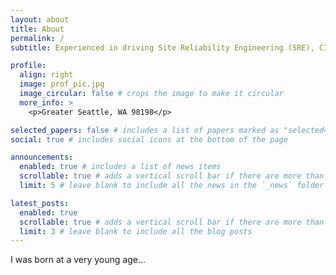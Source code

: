 ```yaml
---
layout: about
title: About
permalink: /
subtitle: Experienced in driving Site Reliability Engineering (SRE), CI/CD, and IaC goals in AWS and Azure.Passionate about automation, containers, and teamwork.

profile:
  align: right
  image: prof_pic.jpg
  image_circular: false # crops the image to make it circular
  more_info: >
    <p>Greater Seattle, WA 98198</p>

selected_papers: false # includes a list of papers marked as "selected={true}"
social: true # includes social icons at the bottom of the page

announcements:
  enabled: true # includes a list of news items
  scrollable: true # adds a vertical scroll bar if there are more than 3 news items
  limit: 5 # leave blank to include all the news in the `_news` folder

latest_posts:
  enabled: true
  scrollable: true # adds a vertical scroll bar if there are more than 3 new posts items
  limit: 3 # leave blank to include all the blog posts
---
```


I was born at a very young age...
